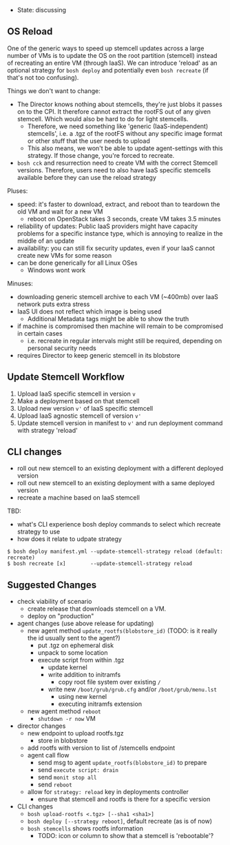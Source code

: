 - State: discussing

## OS Reload

One of the generic ways to speed up stemcell updates across a large number of VMs is to update the OS on the root partition (stemcell) instead of recreating an entire VM (through IaaS). We can introduce 'reload' as an optional strategy for `bosh deploy` and potentially even `bosh recreate` (if that's not too confusing).

Things we don't want to change:
* The Director knows nothing about stemcells, they're just blobs it passes on to the CPI. It therefore cannot extract the rootFS out of any given stemcell. Which would also be hard to do for light stemcells.
  * Therefore, we need something like 'generic (IaaS-independent) stemcells', i.e. a .tgz of the rootFS without any specific image format or other stuff that the user needs to upload
  * This also means, we won't be able to update agent-settings with this strategy. If those change, you're forced to recreate.
* `bosh cck` and resurrection need to create VM with the correct Stemcell versions. Therefore, users need to also have IaaS specific stemcells available before they can use the reload strategy

Pluses:
- speed: it's faster to download, extract, and reboot than to teardown the old VM and wait for a new VM
  - reboot on OpenStack takes 3 seconds, create VM takes 3.5 minutes
- reliability of updates: Public IaaS providers might have capacity problems for a specific instance type, which is annoying to realize in the middle of an update
- availability: you can still fix security updates, even if your IaaS cannot create new VMs for some reason
- can be done generically for all Linux OSes
  - Windows wont work

Minuses:
- downloading generic stemcell archive to each VM (~400mb) over IaaS network puts extra stress
- IaaS UI does not reflect which image is being used
  - Additional Metadata tags might be able to show the truth
- if machine is compromised then machine will remain to be compromised in certain cases
  - i.e. recreate in regular intervals might still be required, depending on personal security needs
- requires Director to keep generic stemcell in its blobstore

## Update Stemcell Workflow

1. Upload IaaS specific stemcell in version `v`
1. Make a deployment based on that stemcell
1. Upload new version `v'` of IaaS specific stemcell
1. Upload IaaS agnostic stemcell of version `v'`
1. Update stemcell version in manifest to `v'` and run deployment command with strategy 'reload'

## CLI changes

- roll out new stemcell to an existing deployment with a different deployed version
- roll out new stemcell to an existing deployment with a same deployed version
- recreate a machine based on IaaS stemcell

TBD:
- what's CLI experience bosh deploy commands to select which recreate strategy to use
- how does it relate to udpate strategy

```
$ bosh deploy manifest.yml --update-stemcell-strategy reload (default: recreate)
$ bosh recreate [x]        --update-stemcell-strategy reload
```
## Suggested Changes
* check viability of scenario
  * create release that downloads stemcell on a VM.
  * deploy on "production"
* agent changes (use above release for updating)
  * new agent method `update_rootfs(blobstore_id)` (TODO: is it really the id usually sent to the agent?)
    * put .tgz on ephemeral disk
    * unpack to some location
    * execute script from within .tgz
      * update kernel
      * write addition to initramfs
        * copy root file system over existing `/`
      * write new `/boot/grub/grub.cfg` and/or `/boot/grub/menu.lst`
        * using new kernel
        * executing initramfs extension
  * new agent method `reboot`
    * `shutdown -r now` VM
* director changes
  * new endpoint to upload rootfs.tgz
    * store in blobstore
  * add rootfs with version to list of /stemcells endpoint
  * agent call flow
    * send msg to agent `update_rootfs(blobstore_id)` to prepare
    * send `execute script: drain`
    * send `monit stop all`
    * send `reboot`
  * allow for `strategy: reload` key in deployments controller
    * ensure that stemcell and rootfs is there for a specific version
* CLI changes
  * `bosh upload-rootfs <.tgz> [--sha1 <sha1>]`
  * `bosh deploy [--strategy reboot]`, default recreate (as is of now)
  * `bosh stemcells` shows rootfs information
    * TODO: icon or column to show that a stemcell is 'rebootable'?
